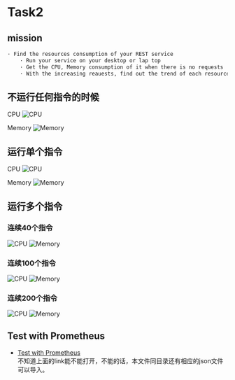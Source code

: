 # Task2

## mission

```txt
· Find the resources consumption of your REST service
    · Run your service on your desktop or lap top
    · Get the CPU, Memory consumption of it when there is no requests
    · With the increasing reauests, find out the trend of each resource utilization
```
## 不运行任何指令的时候

CPU
![CPU](https://github.com/ruishaopu561/BackEnd/blob/master/task2/1.png)

Memory
![Memory](https://github.com/ruishaopu561/BackEnd/blob/master/task2/2.png)

## 运行单个指令

CPU
![CPU](https://github.com/ruishaopu561/BackEnd/blob/master/task2/3.png)

Memory
![Memory](https://github.com/ruishaopu561/BackEnd/blob/master/task2/4.png)

## 运行多个指令

### 连续40个指令

![CPU](https://github.com/ruishaopu561/BackEnd/blob/master/task2/7.png)
![Memory](https://github.com/ruishaopu561/BackEnd/blob/master/task2/8.png)

### 连续100个指令

![CPU](https://github.com/ruishaopu561/BackEnd/blob/master/task2/9.png)
![Memory](https://github.com/ruishaopu561/BackEnd/blob/master/task2/10.png)

### 连续200个指令

![CPU](https://github.com/ruishaopu561/BackEnd/blob/master/task2/5.png)
![Memory](https://github.com/ruishaopu561/BackEnd/blob/master/task2/6.png)

## Test with Prometheus
- [Test with Prometheus](http://localhost:3000/dashboard/snapshot/zxVVSMZpSafeWLaG3aqYPTZP2z8CaVbE)  
不知道上面的link能不能打开，不能的话，本文件同目录还有相应的json文件可以导入。
